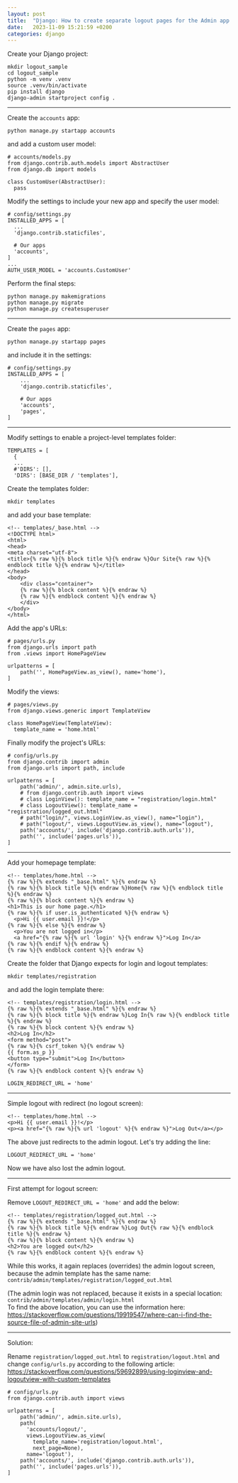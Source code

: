 ```yaml
---
layout: post
title:  "Django: How to create separate logout pages for the Admin app and your own apps"
date:   2023-11-09 15:21:59 +0200
categories: django
---
```

Create your Django project:

`mkdir logout_sample`   
`cd logout_sample`   
`python -m venv .venv`   
`source .venv/bin/activate`   
`pip install django`   
`django-admin startproject config .`   

----------------------------------------------------   

Create the `accounts` app:   

`python manage.py startapp accounts`   

and add a custom user model:

    # accounts/models.py
    from django.contrib.auth.models import AbstractUser
    from django.db import models

    class CustomUser(AbstractUser):
      pass

Modify the settings to include your new app and specify the user model:

    # config/settings.py
    INSTALLED_APPS = [
      ...
      'django.contrib.staticfiles',

      # Our apps
      'accounts',
    ]
    ...
    AUTH_USER_MODEL = 'accounts.CustomUser'

Perform the final steps:   

`python manage.py makemigrations`   
`python manage.py migrate`   
`python manage.py createsuperuser`   

----------------------------------------------------

Create the `pages` app:   

`python manage.py startapp pages`   

and include it in the settings:

    # config/settings.py
    INSTALLED_APPS = [
        ...
        'django.contrib.staticfiles',

        # Our apps
        'accounts',
        'pages',
    ]

----------------------------------------------------

Modify settings to enable a project-level templates folder:

    TEMPLATES = [
      {
      ...
      #'DIRS': [],
      'DIRS': [BASE_DIR / 'templates'],

Create the templates folder:   

`mkdir templates`   

and add your base template:

    <!-- templates/_base.html -->   
    <!DOCTYPE html>
    <html>
    <head>
    <meta charset="utf-8">
    <title>{% raw %}{% block title %}{% endraw %}Our Site{% raw %}{% endblock title %}{% endraw %}</title>
    </head>
    <body>
        <div class="container">
        {% raw %}{% block content %}{% endraw %}
        {% raw %}{% endblock content %}{% endraw %}
        </div>
    </body>
    </html>

Add the app's URLs:

    # pages/urls.py
    from django.urls import path
    from .views import HomePageView

    urlpatterns = [
        path('', HomePageView.as_view(), name='home'),
    ]

Modify the views:

    # pages/views.py
    from django.views.generic import TemplateView

    class HomePageView(TemplateView):
      template_name = 'home.html'

Finally modify the project's URLs:

    # config/urls.py
    from django.contrib import admin
    from django.urls import path, include

    urlpatterns = [
        path('admin/', admin.site.urls),
        # from django.contrib.auth import views
        # class LoginView(): template_name = "registration/login.html"
        # class LogoutView(): template_name = "registration/logged_out.html"
        # path("login/", views.LoginView.as_view(), name="login"),
        # path("logout/", views.LogoutView.as_view(), name="logout"),
        path('accounts/', include('django.contrib.auth.urls')),
        path('', include('pages.urls')),
    ]

----------------------------------------------------

Add your homepage template:

    <!-- templates/home.html -->
    {% raw %}{% extends "_base.html" %}{% endraw %}
    {% raw %}{% block title %}{% endraw %}Home{% raw %}{% endblock title %}{% endraw %}
    {% raw %}{% block content %}{% endraw %}
    <h1>This is our home page.</h1>
    {% raw %}{% if user.is_authenticated %}{% endraw %}
      <p>Hi {{ user.email }}!</p>
    {% raw %}{% else %}{% endraw %}
      <p>You are not logged in</p>
      <a href="{% raw %}{% url 'login' %}{% endraw %}">Log In</a>
    {% raw %}{% endif %}{% endraw %}
    {% raw %}{% endblock content %}{% endraw %}

Create the folder that Django expects for login and logout templates:
  
`mkdir templates/registration`    

and add the login template there:

    <!-- templates/registration/login.html -->
    {% raw %}{% extends "_base.html" %}{% endraw %}
    {% raw %}{% block title %}{% endraw %}Log In{% raw %}{% endblock title %}{% endraw %}
    {% raw %}{% block content %}{% endraw %}
    <h2>Log In</h2>
    <form method="post">
    {% raw %}{% csrf_token %}{% endraw %}
    {{ form.as_p }}
    <button type="submit">Log In</button>
    </form>
    {% raw %}{% endblock content %}{% endraw %}

`LOGIN_REDIRECT_URL = 'home'`   

----------------------------------------------------

Simple logout with redirect (no logout screen):

    <!-- templates/home.html -->
    <p>Hi {{ user.email }}!</p>
    <p><a href="{% raw %}{% url 'logout' %}{% endraw %}">Log Out</a></p>

The above just redirects to the admin logout. Let's try adding the line:

`LOGOUT_REDIRECT_URL = 'home'`   

Now we have also lost the admin logout.

----------------------------------------------------

First attempt for logout screen:

Remove `LOGOUT_REDIRECT_URL = 'home'` and add the below:

    <!-- templates/registration/logged_out.html -->
    {% raw %}{% extends "_base.html" %}{% endraw %}
    {% raw %}{% block title %}{% endraw %}Log Out{% raw %}{% endblock title %}{% endraw %}
    {% raw %}{% block content %}{% endraw %}
    <h2>You are logged out</h2>
    {% raw %}{% endblock content %}{% endraw %}

While this works, it again replaces (overrides) the admin logout screen, because the admin template has the same name: `contrib/admin/templates/registration/logged_out.html`

(The admin login was not replaced, because it exists in a special location:   
`contrib/admin/templates/admin/login.html`   
To find the above location, you can use the information here:
https://stackoverflow.com/questions/19919547/where-can-i-find-the-source-file-of-admin-site-urls)

----------------------------------------------------

Solution:

Rename `registration/logged_out.html` to `registration/logout.html`
and change `config/urls.py` according to the following article:
https://stackoverflow.com/questions/59692899/using-loginview-and-logoutview-with-custom-templates

    # config/urls.py
    from django.contrib.auth import views

    urlpatterns = [
        path('admin/', admin.site.urls),
        path(
          'accounts/logout/',
          views.LogoutView.as_view(
            template_name='registration/logout.html',
            next_page=None),
          name='logout'),
        path('accounts/', include('django.contrib.auth.urls')),
        path('', include('pages.urls')),
    ]
